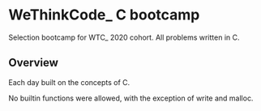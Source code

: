 # WeThinkCode_ C bootcamp

Selection bootcamp for WTC_ 2020 cohort. All problems written in C.

## Overview

Each day built on the concepts of C.


No builtin functions were allowed, with the exception of write and malloc.
